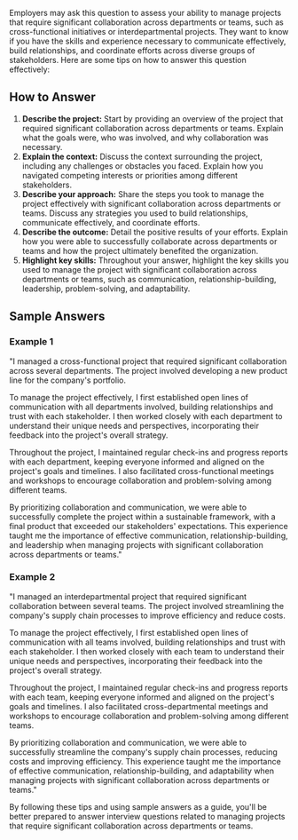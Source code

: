 
Employers may ask this question to assess your ability to manage projects that require significant collaboration across departments or teams, such as cross-functional initiatives or interdepartmental projects. They want to know if you have the skills and experience necessary to communicate effectively, build relationships, and coordinate efforts across diverse groups of stakeholders. Here are some tips on how to answer this question effectively:

How to Answer
-------------

1. **Describe the project:** Start by providing an overview of the project that required significant collaboration across departments or teams. Explain what the goals were, who was involved, and why collaboration was necessary.
2. **Explain the context:** Discuss the context surrounding the project, including any challenges or obstacles you faced. Explain how you navigated competing interests or priorities among different stakeholders.
3. **Describe your approach:** Share the steps you took to manage the project effectively with significant collaboration across departments or teams. Discuss any strategies you used to build relationships, communicate effectively, and coordinate efforts.
4. **Describe the outcome:** Detail the positive results of your efforts. Explain how you were able to successfully collaborate across departments or teams and how the project ultimately benefited the organization.
5. **Highlight key skills:** Throughout your answer, highlight the key skills you used to manage the project with significant collaboration across departments or teams, such as communication, relationship-building, leadership, problem-solving, and adaptability.

Sample Answers
--------------

### Example 1

"I managed a cross-functional project that required significant collaboration across several departments. The project involved developing a new product line for the company's portfolio.

To manage the project effectively, I first established open lines of communication with all departments involved, building relationships and trust with each stakeholder. I then worked closely with each department to understand their unique needs and perspectives, incorporating their feedback into the project's overall strategy.

Throughout the project, I maintained regular check-ins and progress reports with each department, keeping everyone informed and aligned on the project's goals and timelines. I also facilitated cross-functional meetings and workshops to encourage collaboration and problem-solving among different teams.

By prioritizing collaboration and communication, we were able to successfully complete the project within a sustainable framework, with a final product that exceeded our stakeholders' expectations. This experience taught me the importance of effective communication, relationship-building, and leadership when managing projects with significant collaboration across departments or teams."

### Example 2

"I managed an interdepartmental project that required significant collaboration between several teams. The project involved streamlining the company's supply chain processes to improve efficiency and reduce costs.

To manage the project effectively, I first established open lines of communication with all teams involved, building relationships and trust with each stakeholder. I then worked closely with each team to understand their unique needs and perspectives, incorporating their feedback into the project's overall strategy.

Throughout the project, I maintained regular check-ins and progress reports with each team, keeping everyone informed and aligned on the project's goals and timelines. I also facilitated cross-departmental meetings and workshops to encourage collaboration and problem-solving among different teams.

By prioritizing collaboration and communication, we were able to successfully streamline the company's supply chain processes, reducing costs and improving efficiency. This experience taught me the importance of effective communication, relationship-building, and adaptability when managing projects with significant collaboration across departments or teams."

By following these tips and using sample answers as a guide, you'll be better prepared to answer interview questions related to managing projects that require significant collaboration across departments or teams.

